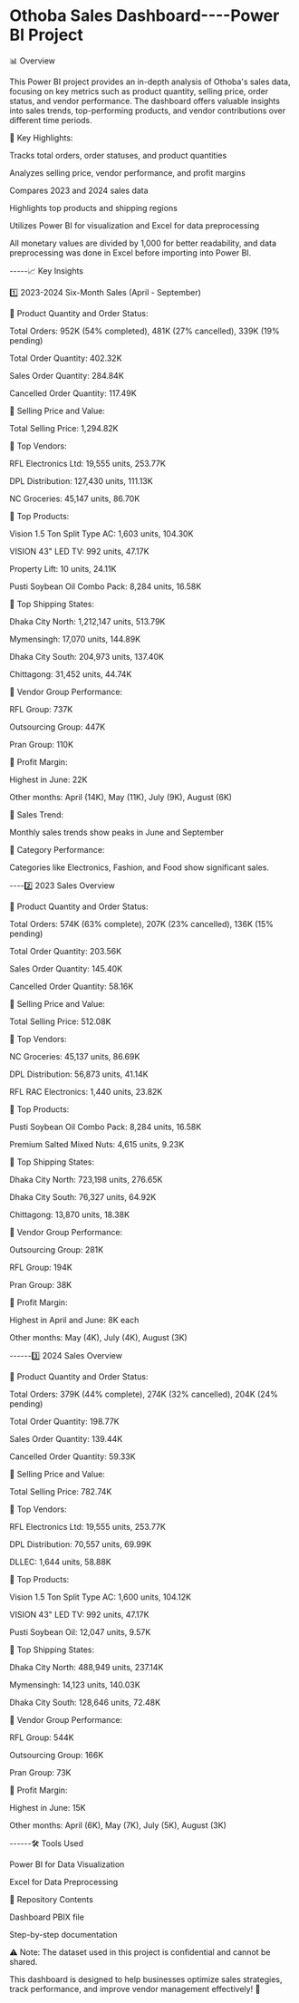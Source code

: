 # Othoba Sales Dashboard----Power BI Project

📊 Overview

This Power BI project provides an in-depth analysis of Othoba's sales data, focusing on key metrics such as product quantity, selling price, order status, and vendor performance. The dashboard offers valuable insights into sales trends, top-performing products, and vendor contributions over different time periods.

🔹 Key Highlights:

Tracks total orders, order statuses, and product quantities

Analyzes selling price, vendor performance, and profit margins

Compares 2023 and 2024 sales data

Highlights top products and shipping regions

Utilizes Power BI for visualization and Excel for data preprocessing

All monetary values are divided by 1,000 for better readability, and data preprocessing was done in Excel before importing into Power BI.




-----📈 Key Insights

1️⃣ 2023-2024 Six-Month Sales (April - September)

🔸 Product Quantity and Order Status:

Total Orders: 952K (54% completed), 481K (27% cancelled), 339K (19% pending)

Total Order Quantity: 402.32K

Sales Order Quantity: 284.84K

Cancelled Order Quantity: 117.49K

🔸 Selling Price and Value:

Total Selling Price: 1,294.82K

🔸 Top Vendors:

RFL Electronics Ltd: 19,555 units, 253.77K

DPL Distribution: 127,430 units, 111.13K

NC Groceries: 45,147 units, 86.70K

🔸 Top Products:

Vision 1.5 Ton Split Type AC: 1,603 units, 104.30K

VISION 43" LED TV: 992 units, 47.17K

Property Lift: 10 units, 24.11K

Pusti Soybean Oil Combo Pack: 8,284 units, 16.58K

🔸 Top Shipping States:

Dhaka City North: 1,212,147 units, 513.79K

Mymensingh: 17,070 units, 144.89K

Dhaka City South: 204,973 units, 137.40K

Chittagong: 31,452 units, 44.74K

🔸 Vendor Group Performance:

RFL Group: 737K

Outsourcing Group: 447K

Pran Group: 110K

🔸 Profit Margin:

Highest in June: 22K

Other months: April (14K), May (11K), July (9K), August (6K)

🔸 Sales Trend:

Monthly sales trends show peaks in June and September

🔸 Category Performance:

Categories like Electronics, Fashion, and Food show significant sales.




----2️⃣ 2023 Sales Overview

🔸 Product Quantity and Order Status:

Total Orders: 574K (63% complete), 207K (23% cancelled), 136K (15% pending)

Total Order Quantity: 203.56K

Sales Order Quantity: 145.40K

Cancelled Order Quantity: 58.16K

🔸 Selling Price and Value:

Total Selling Price: 512.08K

🔸 Top Vendors:

NC Groceries: 45,137 units, 86.69K

DPL Distribution: 56,873 units, 41.14K

RFL RAC Electronics: 1,440 units, 23.82K

🔸 Top Products:

Pusti Soybean Oil Combo Pack: 8,284 units, 16.58K

Premium Salted Mixed Nuts: 4,615 units, 9.23K

🔸 Top Shipping States:

Dhaka City North: 723,198 units, 276.65K

Dhaka City South: 76,327 units, 64.92K

Chittagong: 13,870 units, 18.38K

🔸 Vendor Group Performance:

Outsourcing Group: 281K

RFL Group: 194K

Pran Group: 38K

🔸 Profit Margin:

Highest in April and June: 8K each

Other months: May (4K), July (4K), August (3K)




------3️⃣ 2024 Sales Overview

🔸 Product Quantity and Order Status:

Total Orders: 379K (44% complete), 274K (32% cancelled), 204K (24% pending)

Total Order Quantity: 198.77K

Sales Order Quantity: 139.44K

Cancelled Order Quantity: 59.33K

🔸 Selling Price and Value:

Total Selling Price: 782.74K

🔸 Top Vendors:

RFL Electronics Ltd: 19,555 units, 253.77K

DPL Distribution: 70,557 units, 69.99K

DLLEC: 1,644 units, 58.88K

🔸 Top Products:

Vision 1.5 Ton Split Type AC: 1,600 units, 104.12K

VISION 43" LED TV: 992 units, 47.17K

Pusti Soybean Oil: 12,047 units, 9.57K

🔸 Top Shipping States:

Dhaka City North: 488,949 units, 237.14K

Mymensingh: 14,123 units, 140.03K

Dhaka City South: 128,646 units, 72.48K

🔸 Vendor Group Performance:

RFL Group: 544K

Outsourcing Group: 166K

Pran Group: 73K

🔸 Profit Margin:

Highest in June: 15K

Other months: April (6K), May (7K), July (5K), August (3K)


------🛠️ Tools Used

Power BI for Data Visualization

Excel for Data Preprocessing

📂 Repository Contents

Dashboard PBIX file


Step-by-step documentation

⚠️ Note: The dataset used in this project is confidential and cannot be shared.

This dashboard is designed to help businesses optimize sales strategies, track performance, and improve vendor management effectively! 🚀
